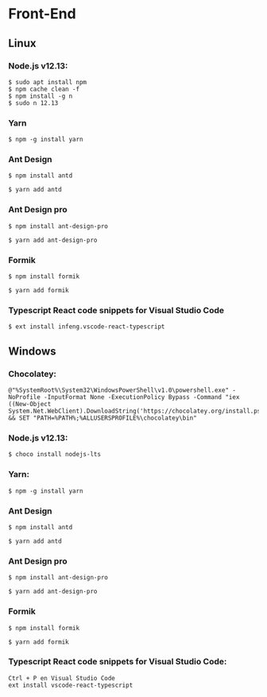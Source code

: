 # Front-End
## Linux
### Node.js v12.13:

```
$ sudo apt install npm
$ npm cache clean -f
$ npm install -g n
$ sudo n 12.13
```

### Yarn
```
$ npm -g install yarn
```

### Ant Design
```
$ npm install antd
```
```
$ yarn add antd
```
### Ant Design pro
```
$ npm install ant-design-pro
```
```
$ yarn add ant-design-pro
```

### Formik
```
$ npm install formik
```
```
$ yarn add formik
```

### Typescript React code snippets for Visual Studio Code
```
$ ext install infeng.vscode-react-typescript
```

## Windows

### Chocolatey:

```
@"%SystemRoot%\System32\WindowsPowerShell\v1.0\powershell.exe" -NoProfile -InputFormat None -ExecutionPolicy Bypass -Command "iex ((New-Object System.Net.WebClient).DownloadString('https://chocolatey.org/install.ps1'))" && SET "PATH=%PATH%;%ALLUSERSPROFILE%\chocolatey\bin"
```

### Node.js v12.13:
```
$ choco install nodejs-lts
```

### Yarn:
```
$ npm -g install yarn
```

### Ant Design
```
$ npm install antd
```
```
$ yarn add antd

```
### Ant Design pro
```
$ npm install ant-design-pro
```
```
$ yarn add ant-design-pro
```

### Formik
```
$ npm install formik
```
```
$ yarn add formik
```

### Typescript React code snippets for Visual Studio Code:
```
Ctrl + P en Visual Studio Code
ext install vscode-react-typescript
```
